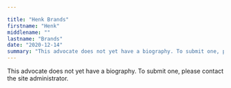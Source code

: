 ```yaml
---

title: "Henk Brands"
firstname: "Henk"
middlename: ""
lastname: "Brands"
date: "2020-12-14"
summary: "This advocate does not yet have a biography. To submit one, please contact the site administrator."
---
```

This advocate does not yet have a biography. To submit one, please contact the site administrator.

